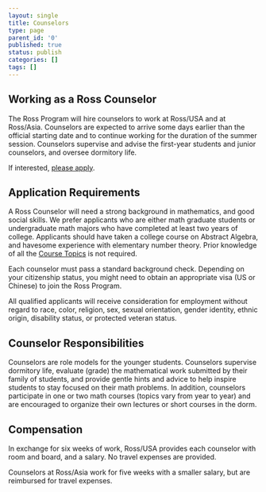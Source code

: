 ```yaml
---
layout: single
title: Counselors
type: page
parent_id: '0'
published: true
status: publish
categories: []
tags: []
---
```

## Working as a Ross Counselor

The Ross Program will hire counselors to work at Ross/USA and at Ross/Asia. Counselors are expected to arrive some days earlier than the official starting date and to continue working for the duration of the summer session.  Counselors supervise and advise the first-year students and junior counselors, and oversee dormitory life. 

If interested, [please apply](to-apply/).

## Application Requirements

A Ross Counselor will need a strong background in mathematics, and good social skills. We prefer applicants who are either math graduate students or undergraduate math majors who have completed at least two years of college. Applicants should have taken a college course on Abstract Algebra, and havesome experience with elementary number theory.  Prior knowledge of all the [Course Topics](/first-years/course-topics/) is not required.

Each counselor must pass a standard background check. Depending on your citizenship status, you might need to obtain an appropriate visa (US or Chinese) to join the Ross Program.

All qualified applicants will receive consideration for employment without regard to race, color, religion, sex, sexual orientation, gender identity, ethnic origin, disability status, or protected veteran status.

## Counselor Responsibilities

Counselors are role models for the younger students. Counselors supervise dormitory life, evaluate (grade) the mathematical work submitted by their family of students, and provide gentle hints and advice to help inspire students to stay focused on their math problems. In addition, counselors participate in one or two math courses (topics vary from year to year) and are encouraged to organize their own lectures or short courses in the dorm.

## Compensation

In exchange for six weeks of work, Ross/USA provides each counselor with room and board, and a salary.  No travel expenses are provided.  

Counselors at Ross/Asia work for five weeks with a smaller salary, but are reimbursed for travel expenses. 
